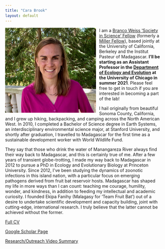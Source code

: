 ```yaml
---
title: "Cara Brook"
layout: default
---
```

<img src="/assets/carabrook-headshot-2020.jpeg" alt="headshot" style="height: 275px; padding-right: 10px;" align="left"> I am a [Branco Weiss ‘Society in Science’ Fellow](https://brancoweissfellowship.org/) (formerly a [Miller Fellow](http://miller.berkeley.edu/)), based jointly at the University of California, Berkeley and the Institut Pasteur of Madagascar. **I’ll be starting as an Assistant Professor in the [Department of Ecology and Evolution](https://ecologyandevolution.uchicago.edu/) at the University of Chicago in summer 2021**. Please feel free to get in touch if you are interested in becoming a part of the lab!

I hail originally from beautiful Sonoma County, California, and I grew up hiking, backpacking, and camping across the North American West. In 2010, I completed a Bachelor of Science degree in Earth Systems, an interdisciplinary environmental science major, at Stanford University, and shortly after graduation, I travelled to Madagascar for the first time as a sustainable development worker with World Wildlife Fund.
 
They say that those who drink the water of Manangareza River always find their way back to Madagascar, and this is certainly true of me. After a few years of transient globe-trotting, I made my way back to Madagascar in 2012 to pursue a PhD in Ecology and Evolutionary Biology at Princeton University. Since 2012, I've been studying the dynamics of zoonotic infections in this island nation, with a particular focus on emerging pathogens derived from fruit bat reservoir hosts. Madagascar has shaped my life in more ways than I can count: teaching me courage, humility, wonder, and kindness, in addition to feeding my intellectual and academic curiosity. I founded Ekipa Fanihy (Malagasy for ‘Team Fruit Bat’) out of a desire to undertake scientific development and capacity building, joint with cutting-edge, international research. I truly believe that the latter cannot be achieved without the former.


<a href="/assets/CV_CaraBrook_Full_July2020.pdf">Full CV</a>

<a href="https://scholar.google.com/citations?user=jDzdfmMAAAAJ&hl=en&oi=ao">Google Scholar Page</a>

<a href="https://www.youtube.com/embed/8AMpIQ9gTbE">Research/Outreach Video Summary</a>
